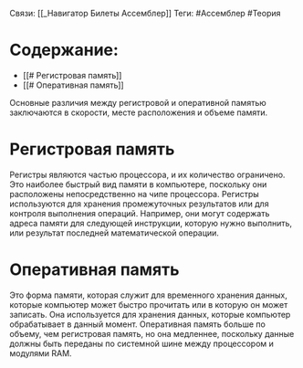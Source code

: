 Связи: [[_Навигатор Билеты Ассемблер]]
Теги: #Ассемблер #Теория 

# Содержание:
- [[# Регистровая память]]
- [[# Оперативная память]]

Основные различия между регистровой и оперативной памятью заключаются в скорости, месте расположения и объеме памяти.

# Регистровая память

Регистры являются частью процессора, и их количество ограничено. Это наиболее быстрый вид памяти в компьютере, поскольку они расположены непосредственно на чипе процессора. Регистры используются для хранения промежуточных результатов или для контроля выполнения операций. Например, они могут содержать адреса памяти для следующей инструкции, которую нужно выполнить, или результат последней математической операции.

# Оперативная память

Это форма памяти, которая служит для временного хранения данных, которые компьютер может быстро прочитать или в которую он может записать. Она используется для хранения данных, которые компьютер обрабатывает в данный момент. Оперативная память больше по объему, чем регистровая память, но она медленнее, поскольку данные должны быть переданы по системной шине между процессором и модулями RAM.